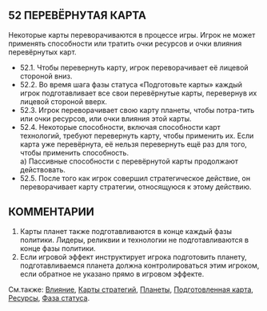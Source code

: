 52 ПЕРЕВЁРНУТАЯ КАРТА
---

Некоторые карты переворачиваются в процессе игры. Игрок не может применять способности или тратить очки ресурсов и очки влияния перевёрнутых карт.
* 52.1. Чтобы перевернуть карту, игрок переворачивает её лицевой стороной вниз.
* 52.2. Во время шага фазы статуса «Подготовьте карты» каждый игрок подготавливает все свои перевёрнутые карты, перевернув их лицевой стороной вверх.
* 52.3. Игрок переворачивает свою карту планеты, чтобы потра-тить или очки ресурсов, или очки влияния этой карты.
* 52.4. Некоторые способности, включая способности карт технологий, требуют перевернуть карту, чтобы применить их. Если карта уже перевёрнута, её нельзя перевернуть ещё раз для того, чтобы применить способность.  
  а) Пассивные способности с перевёрнутой карты продолжают действовать.
* 52.5. После того как игрок совершил стратегическое действие, он переворачивает карту стратегии, относящуюся к этому действию.

КОММЕНТАРИИ
---
1) Карты планет также подготавливаются в конце каждый фазы политики. Лидеры, реликвии и технологии не подготавливаются в конце фазы политики.
2) Если игровой эффект инструктирует игрока подготовить планету, подготавливаемся планета должна контролироваться этим игроком, если обратное не указано прямо в игровом эффекте.

См.также: [Влияние](influence.md), [Карты стратегий](strategy_cards.md), [Планеты](planets.md), [Подготовленная карта](readied.md), [Ресурсы](resources.md), [Фаза статуса](status_phase.md).

